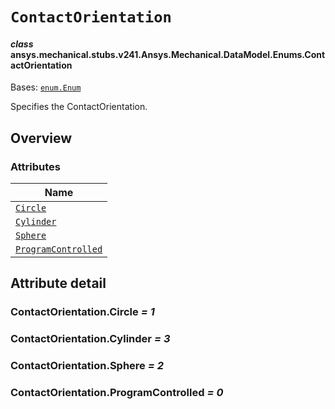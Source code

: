 # `ContactOrientation`



#### *class* ansys.mechanical.stubs.v241.Ansys.Mechanical.DataModel.Enums.ContactOrientation

Bases: [`enum.Enum`](https://docs.python.org/3/library/enum.html#enum.Enum)

Specifies the ContactOrientation.

<!-- !! processed by numpydoc !! -->

<a id="overview"></a>

## Overview

### Attributes

| Name |
| ---------------------------------------------------------------------------------------------------------------------------------------- |
| [`Circle`](../../../../../v242/Ansys/Mechanical/DataModel/Enums/ContactOrientation.md#ContactOrientation.Circle) |
| [`Cylinder`](../../../../../v242/Ansys/Mechanical/DataModel/Enums/ContactOrientation.md#ContactOrientation.Cylinder) |
| [`Sphere`](../../../../../v242/Ansys/Mechanical/DataModel/Enums/ContactOrientation.md#ContactOrientation.Sphere) |
| [`ProgramControlled`](../../../../../v242/Ansys/Mechanical/DataModel/Enums/ContactOrientation.md#ContactOrientation.ProgramControlled) |

<a id="attribute-detail"></a>

## Attribute detail

<a id="ContactOrientation.Circle"></a>

### ContactOrientation.Circle *= 1*

<a id="ContactOrientation.Cylinder"></a>

### ContactOrientation.Cylinder *= 3*

<a id="ContactOrientation.Sphere"></a>

### ContactOrientation.Sphere *= 2*

<a id="ContactOrientation.ProgramControlled"></a>

### ContactOrientation.ProgramControlled *= 0*


